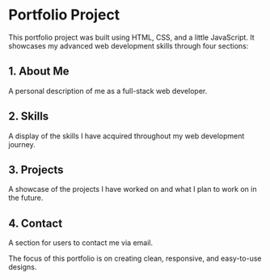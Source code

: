 # Portfolio Project

This portfolio project was built using HTML, CSS, and a little JavaScript. It showcases my advanced web development skills through four sections:

## 1. About Me
A personal description of me as a full-stack web developer.

## 2. Skills
A display of the skills I have acquired throughout my web development journey.

## 3. Projects
A showcase of the projects I have worked on and what I plan to work on in the future.

## 4. Contact
A section for users to contact me via email.

The focus of this portfolio is on creating clean, responsive, and easy-to-use designs.
